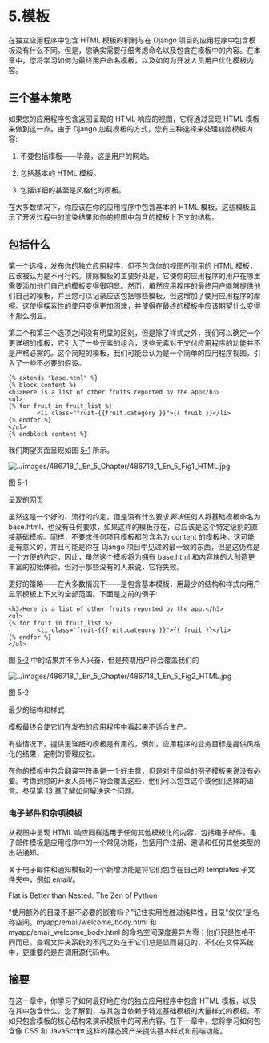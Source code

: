# 5.模板

在独立应用程序中包含 HTML 模板的机制与在 Django 项目的应用程序中包含模板没有什么不同。但是，您确实需要仔细考虑命名以及包含在模板中的内容。在本章中，您将学习如何为最终用户命名模板，以及如何为开发人员用户优化模板内容。

## 三个基本策略

如果您的应用程序包含返回呈现的 HTML 响应的视图，它将通过呈现 HTML 模板来做到这一点。由于 Django 加载模板的方式，您有三种选择来处理初始模板内容:

1.  不要包括模板——毕竟，这是用户的网站。

2.  包括基本的 HTML 模板。

3.  包括详细的甚至是风格化的模板。

在大多数情况下，你应该在你的应用程序中包含基本的 HTML 模板，这些模板显示了开发过程中的渲染结果和你的视图中包含的模板上下文的结构。

## 包括什么

第一个选择，发布你的独立应用程序，但不包含你的视图所引用的 HTML 模板，应该被认为是不可行的。排除模板的主要好处是，它使你的应用程序的用户在哪里需要添加他们自己的模板变得很明显。然而，虽然应用程序的最终用户能够提供他们自己的模板，并且您可以记录应该包括哪些模板，但这增加了使用应用程序的摩擦。这使得探索性的使用变得更加困难，并使得在最终的模板中应该期望什么变得不那么明显。

第二个和第三个选项之间没有明显的区别，但是除了样式之外，我们可以确定一个更详细的模板，它引入了一些元素的组合，这些元素对于交付应用程序的功能并不是严格必需的。这个简短的模板，我们可能会认为是一个简单的应用程序视图，引入了一些不必要的假设。

```
{% extends "base.html" %}
{% block content %}
<h3>Here is a list of other fruits reported by the app</h3>
<ul>
{% for fruit in fruit_list %}
        <li class="fruit-{{fruit.category }}">{{ fruit }}</li>
{% endfor %}
</ul>
{% endblock content %}

```

我们期望页面呈现如图 [5-1](#Fig1) 所示。

![../images/486718_1_En_5_Chapter/486718_1_En_5_Fig1_HTML.jpg](../images/486718_1_En_5_Chapter/486718_1_En_5_Fig1_HTML.jpg)

图 5-1

呈现的网页

虽然这是一个好的、流行的约定，但是没有什么要求*要求*任何人将基础模板命名为 base.html，也没有任何要求，如果这样的模板存在，它应该是这个特定级别的直接基础模板。同样，不要求任何项目模板都包含名为 content 的模板块。这可能是有意义的，并且可能是你在 Django 项目中见过的最一致的东西，但是这仍然是一个方便的约定。因此，虽然这个模板将为拥有 base.html 和内容块的人创造更丰富的初始体验，但对于那些没有的人来说，它将失败。

更好的策略——在大多数情况下——是包含基本模板，用最少的结构和样式向用户显示模板上下文的全部范围。下面是之前的例子:

```
<h3>Here is a list of other fruits reported by the app.</h3>
<ul>
{% for fruit in fruit_list %}
        <li class="fruit-{{fruit.category }}">{{ fruit }}</li>
{% endfor %}
</ul>

```

图 [5-2](#Fig2) 中的结果并不令人兴奋，但是预期用户将会覆盖我们的

![../images/486718_1_En_5_Chapter/486718_1_En_5_Fig2_HTML.jpg](../images/486718_1_En_5_Chapter/486718_1_En_5_Fig2_HTML.jpg)

图 5-2

最少的结构和样式

模板最终会使它们在发布的应用程序中看起来不适合生产。

有些情况下，提供更详细的模板是有用的，例如，应用程序的业务目标是提供风格化的结果，定制的管理皮肤。

在你的模板中包含翻译字符串是一个好主意，但是对于简单的例子模板来说没有必要。考虑到您的开发人员用户将会覆盖这些，他们可以包含这个或他们选择的语言。参见第 [13](13.html) 章了解如何解决这个问题。

### 电子邮件和杂项模板

从视图中呈现 HTML 响应同样适用于任何其他模板化的内容，包括电子邮件。电子邮件模板是应用程序中的一个常见功能，包括用户注册、邀请和任何其他类型的出站通知。

关于电子邮件和通知模板的一个新增功能是将它们包含在自己的 templates 子文件夹中，例如 email/。

Flat is Better than Nested: The Zen of Python

"使用额外的目录不是不必要的嵌套吗？"记住实用性胜过纯粹性，目录“仅仅”是名称空间。myapp/email/welcome_body.html 和 myapp/email_welcome_body.html 的命名空间深度差异为零；他们只是性格不同而已。查看文件夹系统的不同之处在于它们总是显而易见的，不仅在文件系统中，更重要的是在调用源代码中。

## 摘要

在这一章中，你学习了如何最好地在你的独立应用程序中包含 HTML 模板，以及在其中包含什么。您了解到，与其包含依赖于特定基础模板的大量样式的模板，不如只包含模板的核心结构来演示模板中的可用内容。在下一章中，您将学习如何包含像 CSS 和 JavaScript 这样的静态资产来提供基本样式和前端功能。